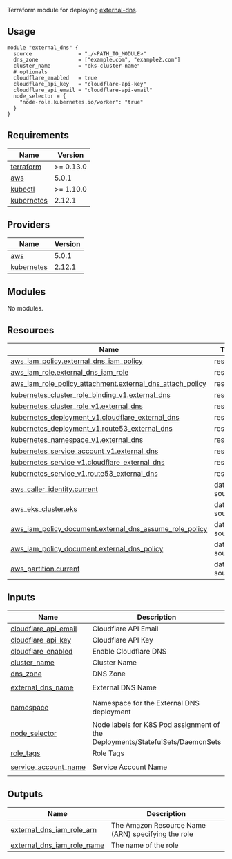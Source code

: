
Terraform module for deploying [external-dns](https://artifacthub.io/packages/helm/bitnami/external-dns).

## Usage
```hcl
module "external_dns" {
  source               = "./<PATH_TO_MODULE>"
  dns_zone             = ["example.com", "example2.com"]
  cluster_name         = "eks-cluster-name"
  # optionals
  cloudflare_enabled   = true
  cloudflare_api_key   = "cloudflare-api-key" 
  cloudflare_api_email = "cloudflare-api-email" 
  node_selector = {
    "node-role.kubernetes.io/worker": "true"
  }
}
```
<!-- BEGINNING OF PRE-COMMIT-TERRAFORM DOCS HOOK -->
## Requirements

| Name | Version |
|------|---------|
| <a name="requirement_terraform"></a> [terraform](#requirement\_terraform) | >= 0.13.0 |
| <a name="requirement_aws"></a> [aws](#requirement\_aws) | 5.0.1 |
| <a name="requirement_kubectl"></a> [kubectl](#requirement\_kubectl) | >= 1.10.0 |
| <a name="requirement_kubernetes"></a> [kubernetes](#requirement\_kubernetes) | 2.12.1 |

## Providers

| Name | Version |
|------|---------|
| <a name="provider_aws"></a> [aws](#provider\_aws) | 5.0.1 |
| <a name="provider_kubernetes"></a> [kubernetes](#provider\_kubernetes) | 2.12.1 |

## Modules

No modules.

## Resources

| Name | Type |
|------|------|
| [aws_iam_policy.external_dns_iam_policy](https://registry.terraform.io/providers/hashicorp/aws/5.0.1/docs/resources/iam_policy) | resource |
| [aws_iam_role.external_dns_iam_role](https://registry.terraform.io/providers/hashicorp/aws/5.0.1/docs/resources/iam_role) | resource |
| [aws_iam_role_policy_attachment.external_dns_attach_policy](https://registry.terraform.io/providers/hashicorp/aws/5.0.1/docs/resources/iam_role_policy_attachment) | resource |
| [kubernetes_cluster_role_binding_v1.external_dns](https://registry.terraform.io/providers/hashicorp/kubernetes/2.12.1/docs/resources/cluster_role_binding_v1) | resource |
| [kubernetes_cluster_role_v1.external_dns](https://registry.terraform.io/providers/hashicorp/kubernetes/2.12.1/docs/resources/cluster_role_v1) | resource |
| [kubernetes_deployment_v1.cloudflare_external_dns](https://registry.terraform.io/providers/hashicorp/kubernetes/2.12.1/docs/resources/deployment_v1) | resource |
| [kubernetes_deployment_v1.route53_external_dns](https://registry.terraform.io/providers/hashicorp/kubernetes/2.12.1/docs/resources/deployment_v1) | resource |
| [kubernetes_namespace_v1.external_dns](https://registry.terraform.io/providers/hashicorp/kubernetes/2.12.1/docs/resources/namespace_v1) | resource |
| [kubernetes_service_account_v1.external_dns](https://registry.terraform.io/providers/hashicorp/kubernetes/2.12.1/docs/resources/service_account_v1) | resource |
| [kubernetes_service_v1.cloudflare_external_dns](https://registry.terraform.io/providers/hashicorp/kubernetes/2.12.1/docs/resources/service_v1) | resource |
| [kubernetes_service_v1.route53_external_dns](https://registry.terraform.io/providers/hashicorp/kubernetes/2.12.1/docs/resources/service_v1) | resource |
| [aws_caller_identity.current](https://registry.terraform.io/providers/hashicorp/aws/5.0.1/docs/data-sources/caller_identity) | data source |
| [aws_eks_cluster.eks](https://registry.terraform.io/providers/hashicorp/aws/5.0.1/docs/data-sources/eks_cluster) | data source |
| [aws_iam_policy_document.external_dns_assume_role_policy](https://registry.terraform.io/providers/hashicorp/aws/5.0.1/docs/data-sources/iam_policy_document) | data source |
| [aws_iam_policy_document.external_dns_policy](https://registry.terraform.io/providers/hashicorp/aws/5.0.1/docs/data-sources/iam_policy_document) | data source |
| [aws_partition.current](https://registry.terraform.io/providers/hashicorp/aws/5.0.1/docs/data-sources/partition) | data source |

## Inputs

| Name | Description | Type | Default | Required |
|------|-------------|------|---------|:--------:|
| <a name="input_cloudflare_api_email"></a> [cloudflare\_api\_email](#input\_cloudflare\_api\_email) | Cloudflare API Email | `string` | `null` | no |
| <a name="input_cloudflare_api_key"></a> [cloudflare\_api\_key](#input\_cloudflare\_api\_key) | Cloudflare API Key | `string` | `null` | no |
| <a name="input_cloudflare_enabled"></a> [cloudflare\_enabled](#input\_cloudflare\_enabled) | Enable Cloudflare DNS | `bool` | `false` | no |
| <a name="input_cluster_name"></a> [cluster\_name](#input\_cluster\_name) | Cluster Name | `string` | n/a | yes |
| <a name="input_dns_zone"></a> [dns\_zone](#input\_dns\_zone) | DNS Zone | `list(string)` | n/a | yes |
| <a name="input_external_dns_name"></a> [external\_dns\_name](#input\_external\_dns\_name) | External DNS Name | `string` | `"external-dns"` | no |
| <a name="input_namespace"></a> [namespace](#input\_namespace) | Namespace for the External DNS deployment | `string` | `"external-dns-system"` | no |
| <a name="input_node_selector"></a> [node\_selector](#input\_node\_selector) | Node labels for K8S Pod assignment of the Deployments/StatefulSets/DaemonSets | `string` | `null` | no |
| <a name="input_role_tags"></a> [role\_tags](#input\_role\_tags) | Role Tags | `map(any)` | `{}` | no |
| <a name="input_service_account_name"></a> [service\_account\_name](#input\_service\_account\_name) | Service Account Name | `string` | `"external-dns-sa"` | no |

## Outputs

| Name | Description |
|------|-------------|
| <a name="output_external_dns_iam_role_arn"></a> [external\_dns\_iam\_role\_arn](#output\_external\_dns\_iam\_role\_arn) | The Amazon Resource Name (ARN) specifying the role |
| <a name="output_external_dns_iam_role_name"></a> [external\_dns\_iam\_role\_name](#output\_external\_dns\_iam\_role\_name) | The name of the role |
<!-- END OF PRE-COMMIT-TERRAFORM DOCS HOOK -->
